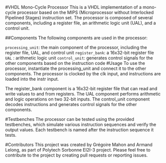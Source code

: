 #VHDL Mono-Cycle Processor
This is a VHDL implementation of a mono-cycle processor based on the MIPS (Microprocessor without Interlocked Pipelined Stages) instruction set. The processor is composed of several components, including a register file, an arithmetic logic unit (UAL), and a control unit.

##Components
The following components are used in the processor:

`processing_unit`: the main component of the processor, including the register file, UAL, and control unit
`register_bank`: a 16x32-bit register file
`UAL` : arithmetic logic unit
`control_unit`: generates control signals for the other components based on the instruction code
#Usage
To use the processor, instantiate the processing_unit and connect it to the other components. The processor is clocked by the clk input, and instructions are loaded into the instr input.

The register_bank component is a 16x32-bit register file that can read and write values to and from registers. The UAL component performs arithmetic and logic operations on two 32-bit inputs. The control_unit component decodes instructions and generates control signals for the other components.

#Testbenches
The processor can be tested using the provided testbenches, which simulate various instruction sequences and verify the output values. Each testbench is named after the instruction sequence it tests.

#Contributors
This project was created by Grégoire Mahon and Armand Lelong, as part of Polytech Sorbonne EI2I-3 project. Please feel free to contribute to the project by creating pull requests or reporting issues.
